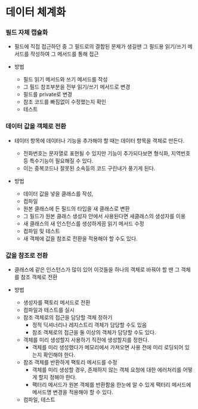 # 데이터 체계화

### 필드 자체 캡슐화

* 필드에 직접 접근하던 중 그 필드로의 결합된 문제가 생길땐 그 필드용 읽기/쓰기 메서드를 작성하여 그 메서드를 통해 접근

* 방법
    - 필드 읽기 메서드와 쓰기 메서드를 작성
    - 그 필드 참조부분을 전부 읽기/쓰기 메서드로 변경
    - 필드를 private로 변경
    - 참조 코드를 빠짐없이 수정했는지 확인
    - 테스트


### 데이터 값을 객체로 전환

* 테이터 항목에 데이터나 기능을 추가해야 할 때는 데이터 항목을 객체로 만든다.
    - 전화번호는 문자열로 표현될 수 있지만 기능이 추가되다보면 형식화, 지역번호등 특수기능이 필요해질 수 있다.
    - 이는 중복코드나 잘못된 소속등의 코드 구린내가 풍기게 된다.

* 방법
    - 데이터 값을 넣을 클래스를 작성, 
    - 컴파일
    - 원본 클래스에 든 필드의 타입을 새 클래스로 변환
    - 그 필드가 원본 클래스 생성자 안에서 사용된다면 새클래스의 생성자를 이용
    - 새 클래스의 새 인스턴스를 생성하게끔 읽기 메서드 수정
    - 컴파일 및 테스트
    - 새 객체에 값을 참조로 전환을 적용해야 할 수도 있다.


### 값을 참조로 전환

* 클래스에 같은 인스턴스가 많이 있어 이것들을 하나의 객체로 바꿔야 할 땐 그 객체를 참조 객체로 전환

* 방법
    - 생성자를 팩토리 메서드로 전환
    - 컴파일과 테스트를 실시
    - 참조 객체로의 접근을 담당할 객체 정하기
        - 정적 딕셔너리나 레지스트리 객체가 담당할 수도 있음
        - 참조 객체로의 접근을 둘 이상의 객체가 담당할 수도 있다.
    - 객체를 미리 생성할지 사용하기 직전에 생성할지를 정한다.
        - 객체를 미리 생성했다가 메모리에서 가져오면 사용 전에 미리 로딩되어 있는지 확인해야 한다.
    - 참조 객체를 반환하게 팩토리 메서드를 수정
        - 객체를 미리 생성할 경우, 존재하지 않는 객체 요청에 대한 에러처리를 어떻게 할지 정해야 한다.
        - 팩터리 메서드가 원본 객체를 반환함을 한눈에 알 수 있게 팩터리 메서드에 메서드명 변경을 적용해야 할 수 있다.
    - 컴파일, 테스트
